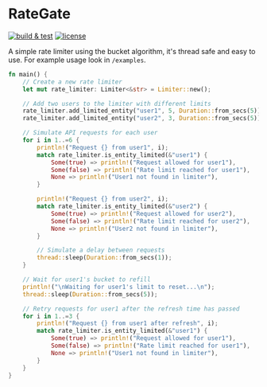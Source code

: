 # RateGate

[![build & test](https://github.com/freergit/rate-limiter/actions/workflows/ci.yml/badge.svg)](https://github.com/freergit/rate-limiter/actions/workflows/ci.yml)
[![license](https://img.shields.io/github/license/freergit/rate-limiter)](https://github.com/freergit/rate-limiter/blob/main/LICENSE.txt)

A simple rate limiter using the bucket algorithm, it's thread safe and easy to use. For example usage look in `/examples`.

```rust
fn main() {
    // Create a new rate limiter
    let mut rate_limiter: Limiter<&str> = Limiter::new();

    // Add two users to the limiter with different limits
    rate_limiter.add_limited_entity("user1", 5, Duration::from_secs(5));
    rate_limiter.add_limited_entity("user2", 3, Duration::from_secs(5));

    // Simulate API requests for each user
    for i in 1..=6 {
        println!("Request {} from user1", i);
        match rate_limiter.is_entity_limited(&"user1") {
            Some(true) => println!("Request allowed for user1"),
            Some(false) => println!("Rate limit reached for user1"),
            None => println!("User1 not found in limiter"),
        }

        println!("Request {} from user2", i);
        match rate_limiter.is_entity_limited(&"user2") {
            Some(true) => println!("Request allowed for user2"),
            Some(false) => println!("Rate limit reached for user2"),
            None => println!("User2 not found in limiter"),
        }

        // Simulate a delay between requests
        thread::sleep(Duration::from_secs(1));
    }

    // Wait for user1's bucket to refill
    println!("\nWaiting for user1's limit to reset...\n");
    thread::sleep(Duration::from_secs(5));

    // Retry requests for user1 after the refresh time has passed
    for i in 1..=3 {
        println!("Request {} from user1 after refresh", i);
        match rate_limiter.is_entity_limited(&"user1") {
            Some(true) => println!("Request allowed for user1"),
            Some(false) => println!("Rate limit reached for user1"),
            None => println!("User1 not found in limiter"),
        }
    }
}

```